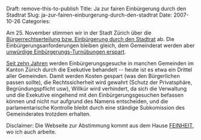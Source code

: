 Draft: remove-this-to-publish
Title: Ja zur fairen Einbürgerung durch den Stadtrat
Slug: ja-zur-fairen-einburgerung-durch-den-stadtrat
Date: 2007-10-26
Categories:

Am 25. November stimmen wir in der Stadt Zürich über die [Bürgerrechtserteilung bzw. Einbürgerung durch den Stadtrat](http://www.faire-einbuergerung.ch/) ab. Die Einbürgerungsanforderungen bleiben gleich, dem Gemeinderat werden aber [unwürdige Einbürgerungs-Turnübungen erspart](http://www.matthiasprobst.ch/2007/06/13/geburtstag-im-rat/).

[Seit zehn Jahren](http://www.nzz.ch/_1.574734.html) werden Einbürgerungsgesuche in manchen Gemeinden im Kanton Zürich durch die Exekutive behandelt -- heute ist es etwa ein Drittel aller Gemeinden. Damit werden Kosten gespart (was den Bürgerlichen passen sollte), die Rechtssicherheit wird gewahrt (Schutz der Privatsphäre, Begründungspflicht usw), Willkür wird verhindert, da sich die Verwaltung und die Exekutive eingehend mit den Einbürgerungsgesuchen befassen können und nicht nur aufgrund des Namens entscheiden, und die parlamentarische Kontrolle bleibt durch eine ständige Subkomission des Gemeinderates trotzdem erhalten.

Disclaimer: Die Webseite zur Abstimmung kommt aus dem Hause <a href="http://www.feinheit.ch/">FEINHEIT</a>, wo ich auch arbeite.
